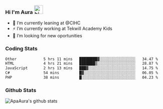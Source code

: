 ### Hi I'm Aura <img src="https://user-images.githubusercontent.com/1303154/88677602-1635ba80-d120-11ea-84d8-d263ba5fc3c0.gif" width="28px" alt="hi">

- 🔭 I’m currently leaning at @CIHC
- ⚡ I’m currently working at Tekwill Academy Kids
- 🤔 I’m looking for new oportunities


### Coding Stats

<!--START_SECTION:waka-->

```txt
Other            5 hrs 11 mins   ████████▓░░░░░░░░░░░░░░░░   34.47 %
HTML             4 hrs 21 mins   ███████▒░░░░░░░░░░░░░░░░░   28.87 %
JavaScript       2 hrs 13 mins   ███▓░░░░░░░░░░░░░░░░░░░░░   14.75 %
C#               54 mins         █▓░░░░░░░░░░░░░░░░░░░░░░░   06.05 %
PHP              38 mins         █░░░░░░░░░░░░░░░░░░░░░░░░   04.23 %
```

<!--END_SECTION:waka-->

### Github Stats

![ApaAura's github stats](https://github-readme-stats.vercel.app/api?username=ApaAura&count_private=true&theme=tokyonight&hide=contribs,prs)
